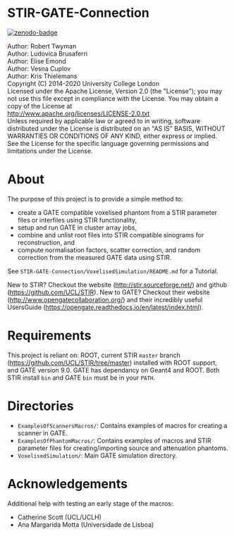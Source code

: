 # STIR-GATE-Connection
[![zenodo-badge]][zenodo-link]

Author: Robert Twyman <br />
Author: Ludovica Brusaferri<br />
Author: Elise Emond<br />
Author: Vesna Cuplov <br />
Author: Kris Thielemans <br />
Copyright (C) 2014-2020 University College London<br />
Licensed under the Apache License, Version 2.0 (the "License");
you may not use this file except in compliance with the License.
You may obtain a copy of the License at
<br />
http://www.apache.org/licenses/LICENSE-2.0.txt
<br />
Unless required by applicable law or agreed to in writing, software
distributed under the License is distributed on an "AS IS" BASIS,
WITHOUT WARRANTIES OR CONDITIONS OF ANY KIND, either express or implied.
See the License for the specific language governing permissions and
limitations under the License.


About
===========
The purpose of this project is to provide a simple method to: 
- create a GATE compatible voxelised phantom from a STIR parameter files or interfiles using STIR functionality,
- setup and run GATE in cluster array jobs,
- combine and unlist root files into STIR compatible sinograms for reconstruction, and
- compute normalisation factors, scatter correction, and random correction from the measured GATE data using STIR.


See `STIR-GATE-Connection/VoxelisedSimulation/README.md` for a Tutorial.

New to STIR? Checkout the website (http://stir.sourceforge.net/) and github (https://github.com/UCL/STIR).
New to GATE? Checkout their website (http://www.opengatecollaboration.org/) and their incredibly useful UsersGuide (https://opengate.readthedocs.io/en/latest/index.html). 

Requirements
=============

This project is reliant on: ROOT, current STIR `master` branch (https://github.com/UCL/STIR/tree/master) installed with ROOT support, and GATE version 9.0. GATE has dependancy on Geant4 and ROOT. Both STIR install `bin` and GATE `bin` must be in your `PATH`.


Directories
===========

* `ExamplesOfScannersMacros/`: Contains examples of macros for creating a scanner in GATE.
* `ExamplesOfPhantomMacros/`: Contains examples of macros and STIR parameter files for creating/importing source and attenuation phantoms.
* `VoxelisedSimulation/`: Main GATE simulation directory.


Acknowledgements
================
Additional help with testing an early stage of the macros:
- Catherine Scott (UCL/UCLH)
- Ana Margarida Motta (Universidade de Lisboa)

[zenodo-badge]: https://zenodo.org/badge/262778436.svg
[zenodo-link]: https://zenodo.org/badge/latestdoi/262778436
